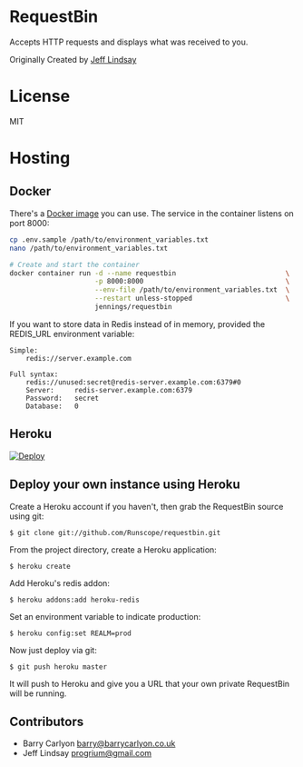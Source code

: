 # RequestBin

Accepts HTTP requests and displays what was received to you.

Originally Created by [Jeff Lindsay](http://progrium.com)

# License

MIT


# Hosting

## Docker

There's a [Docker image](https://hub.docker.com/r/jennings/requestbin/) you can
use. The service in the container listens on port 8000:

```bash
cp .env.sample /path/to/environment_variables.txt
nano /path/to/environment_variables.txt

# Create and start the container
docker container run -d --name requestbin                           \
                     -p 8000:8000                                   \
                     --env-file /path/to/environment_variables.txt  \
                     --restart unless-stopped                       \
                     jennings/requestbin
```

If you want to store data in Redis instead of in memory, provided the REDIS_URL
environment variable:

```
Simple:
    redis://server.example.com

Full syntax:
    redis://unused:secret@redis-server.example.com:6379#0
    Server:     redis-server.example.com:6379
    Password:   secret
    Database:   0
```

## Heroku

[![Deploy](https://www.herokucdn.com/deploy/button.png)](https://heroku.com/deploy)

## Deploy your own instance using Heroku
Create a Heroku account if you haven't, then grab the RequestBin source using git:

`$ git clone git://github.com/Runscope/requestbin.git`

From the project directory, create a Heroku application:

`$ heroku create`

Add Heroku's redis addon:

`$ heroku addons:add heroku-redis`

Set an environment variable to indicate production:

`$ heroku config:set REALM=prod`

Now just deploy via git:

`$ git push heroku master`

It will push to Heroku and give you a URL that your own private RequestBin will be running.



Contributors
------------
 * Barry Carlyon <barry@barrycarlyon.co.uk>
 * Jeff Lindsay <progrium@gmail.com>
